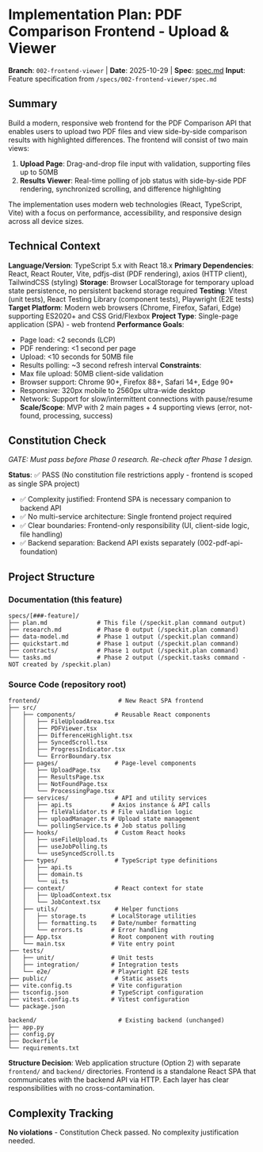 # Implementation Plan: PDF Comparison Frontend - Upload & Viewer

**Branch**: `002-frontend-viewer` | **Date**: 2025-10-29 | **Spec**: [spec.md](spec.md)
**Input**: Feature specification from `/specs/002-frontend-viewer/spec.md`

## Summary

Build a modern, responsive web frontend for the PDF Comparison API that enables users to upload two PDF files and view side-by-side comparison results with highlighted differences. The frontend will consist of two main views:

1. **Upload Page**: Drag-and-drop file input with validation, supporting files up to 50MB
2. **Results Viewer**: Real-time polling of job status with side-by-side PDF rendering, synchronized scrolling, and difference highlighting

The implementation uses modern web technologies (React, TypeScript, Vite) with a focus on performance, accessibility, and responsive design across all device sizes.

## Technical Context

**Language/Version**: TypeScript 5.x with React 18.x
**Primary Dependencies**: React, React Router, Vite, pdfjs-dist (PDF rendering), axios (HTTP client), TailwindCSS (styling)
**Storage**: Browser LocalStorage for temporary upload state persistence, no persistent backend storage required
**Testing**: Vitest (unit tests), React Testing Library (component tests), Playwright (E2E tests)
**Target Platform**: Modern web browsers (Chrome, Firefox, Safari, Edge) supporting ES2020+ and CSS Grid/Flexbox
**Project Type**: Single-page application (SPA) - web frontend
**Performance Goals**:
- Page load: <2 seconds (LCP)
- PDF rendering: <1 second per page
- Upload: <10 seconds for 50MB file
- Results polling: ~3 second refresh interval
**Constraints**:
- Max file upload: 50MB client-side validation
- Browser support: Chrome 90+, Firefox 88+, Safari 14+, Edge 90+
- Responsive: 320px mobile to 2560px ultra-wide desktop
- Network: Support for slow/intermittent connections with pause/resume
**Scale/Scope**: MVP with 2 main pages + 4 supporting views (error, not-found, processing, success)

## Constitution Check

*GATE: Must pass before Phase 0 research. Re-check after Phase 1 design.*

**Status**: ✅ PASS (No constitution file restrictions apply - frontend is scoped as single SPA project)

- ✅ Complexity justified: Frontend SPA is necessary companion to backend API
- ✅ No multi-service architecture: Single frontend project required
- ✅ Clear boundaries: Frontend-only responsibility (UI, client-side logic, file handling)
- ✅ Backend separation: Backend API exists separately (002-pdf-api-foundation)

## Project Structure

### Documentation (this feature)

```text
specs/[###-feature]/
├── plan.md              # This file (/speckit.plan command output)
├── research.md          # Phase 0 output (/speckit.plan command)
├── data-model.md        # Phase 1 output (/speckit.plan command)
├── quickstart.md        # Phase 1 output (/speckit.plan command)
├── contracts/           # Phase 1 output (/speckit.plan command)
└── tasks.md             # Phase 2 output (/speckit.tasks command - NOT created by /speckit.plan)
```

### Source Code (repository root)

```text
frontend/                      # New React SPA frontend
├── src/
│   ├── components/           # Reusable React components
│   │   ├── FileUploadArea.tsx
│   │   ├── PDFViewer.tsx
│   │   ├── DifferenceHighlight.tsx
│   │   ├── SyncedScroll.tsx
│   │   ├── ProgressIndicator.tsx
│   │   └── ErrorBoundary.tsx
│   ├── pages/                # Page-level components
│   │   ├── UploadPage.tsx
│   │   ├── ResultsPage.tsx
│   │   ├── NotFoundPage.tsx
│   │   └── ProcessingPage.tsx
│   ├── services/             # API and utility services
│   │   ├── api.ts           # Axios instance & API calls
│   │   ├── fileValidator.ts # File validation logic
│   │   ├── uploadManager.ts # Upload state management
│   │   └── pollingService.ts # Job status polling
│   ├── hooks/                # Custom React hooks
│   │   ├── useFileUpload.ts
│   │   ├── useJobPolling.ts
│   │   └── useSyncedScroll.ts
│   ├── types/                # TypeScript type definitions
│   │   ├── api.ts
│   │   ├── domain.ts
│   │   └── ui.ts
│   ├── context/              # React context for state
│   │   ├── UploadContext.tsx
│   │   └── JobContext.tsx
│   ├── utils/                # Helper functions
│   │   ├── storage.ts       # LocalStorage utilities
│   │   ├── formatting.ts    # Date/number formatting
│   │   └── errors.ts        # Error handling
│   ├── App.tsx              # Root component with routing
│   └── main.tsx             # Vite entry point
├── tests/
│   ├── unit/                # Unit tests
│   ├── integration/         # Integration tests
│   └── e2e/                 # Playwright E2E tests
├── public/                   # Static assets
├── vite.config.ts           # Vite configuration
├── tsconfig.json            # TypeScript configuration
├── vitest.config.ts         # Vitest configuration
└── package.json

backend/                       # Existing backend (unchanged)
├── app.py
├── config.py
├── Dockerfile
└── requirements.txt
```

**Structure Decision**: Web application structure (Option 2) with separate `frontend/` and `backend/` directories. Frontend is a standalone React SPA that communicates with the backend API via HTTP. Each layer has clear responsibilities with no cross-contamination.

## Complexity Tracking

**No violations** - Constitution Check passed. No complexity justification needed.
